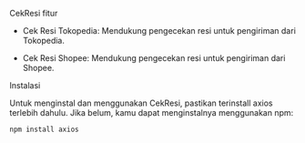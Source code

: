 
CekResi fitur

- Cek Resi Tokopedia: Mendukung pengecekan resi untuk pengiriman dari Tokopedia.

- Cek Resi Shopee: Mendukung pengecekan resi untuk pengiriman dari Shopee.

Instalasi

Untuk menginstal dan menggunakan CekResi, pastikan terinstall axios terlebih dahulu. Jika belum, kamu dapat menginstalnya menggunakan npm:

<code>npm install axios</code>
